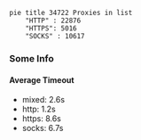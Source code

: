 
```mermaid
pie title 34722 Proxies in list
    "HTTP" : 22876
    "HTTPS": 5016
    "SOCKS" : 10617
```

### Some Info
#### Average Timeout

- mixed: 2.6s
- http: 1.2s
- https: 8.6s
- socks: 6.7s